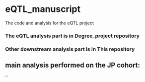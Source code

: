 # eQTL_manuscript
The code and analysis for the eQTL project

### The eQTL analysis part is in Degree_project repository
### Other downstream analysis part is in This repository

## main analysis performed on the JP cohort:
''
